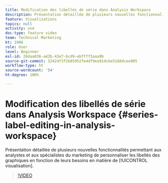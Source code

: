 ```yaml
---
title: Modification des libellés de série dans Analysis Workspace
description: Présentation détaillée de plusieurs nouvelles fonctionnalités permettant aux analystes et aux spécialistes du marketing de personnaliser les libellés des graphiques en fonction de leurs besoins en matière de visualisation.
feature: Visualizations
topics: null
activity: use
doc-type: feature video
team: Technical Marketing
kt: 1906
role: User
level: Beginner
exl-id: 26daa836-a43b-43e7-bcd9-ebffff3aaa9b
source-git-commit: 32424f3f2b05952fe4df9ea91dcbe51684cee905
workflow-type: ht
source-wordcount: '54'
ht-degree: 100%

---
```


# Modification des libellés de série dans Analysis Workspace {#series-label-editing-in-analysis-workspace}

Présentation détaillée de plusieurs nouvelles fonctionnalités permettant aux analystes et aux spécialistes du marketing de personnaliser les libellés des graphiques en fonction de leurs besoins en matière de [!UICONTROL visualisation].

>[!VIDEO](https://video.tv.adobe.com/v/23728/?quality=12)
